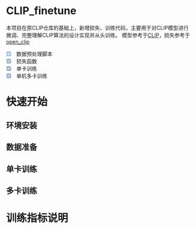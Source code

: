 # CLIP_finetune
本项目在原CLIP仓库的基础上，新增损失、训练代码，主要用于对CLIP模型进行微调、完整理解CLIP算法的设计实现并从头训练。
模型参考于[CLIP](https://github.com/openai/CLIP)，损失参考于[open_clip](https://github.com/mlfoundations/open_clip)
- [x] <input type="checkbox" disabled> 数据预处理脚本
- [x] <input type="checkbox" disabled checked> 损失函数
- [x] <input type="checkbox" disabled checked> 单卡训练
- [x] <input type="checkbox" disabled checked> 单机多卡训练

# 快速开始
## 环境安装

## 数据准备

## 单卡训练

## 多卡训练

# 训练指标说明
